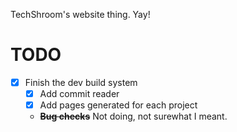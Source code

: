 TechShroom's website thing. Yay!

TODO
=====

 - [X] Finish the dev build system
   - [X] Add commit reader
   - [X] Add pages generated for each project
   - **~~Bug checks~~** Not doing, not surewhat I meant.
